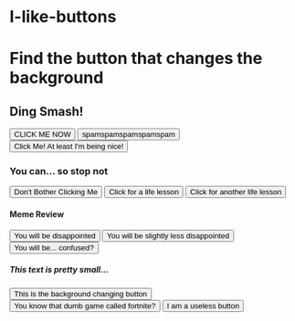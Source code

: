 # I-like-buttons
<!DOCTYPE html>
<html>
  <head>
    <title>
      Bottons
    </title>
    <style>
    </style>
  </head>
  <body>
    <h1 id="demo">Find the button that changes the background</h1>
    <h2 id="demo">Ding Smash!</h2>
    <button type="button" onclick= 'document.getElementById("demo").innerHTML = "Nope, you failed, LOL"'>CLICK ME NOW</button>
    <button type="button" onclick='document.getElementById("demo").innerHTML = "Join Band"'>spamspamspamspamspam</button>
    <button type="button" onclick='document.getElementById("demo").innerHTML = "Haha, you are bad"'>Click Me! At least I'm being nice!</button>
    <h3 id="demo">You can... so stop not</h3>
    <button type="button" onclick= 'document.getElementById("demo").innerHTML = "I am more qualified than any of you!"'>Don't Bother Clicking Me</button>
    <button type="button" onclick= 'document.getElementById("demo").innerHTML = "I dont pull this card often... pulls card often."'>Click for a life lesson</button>
    <button type="button" onclick= 'document.getElementById("demo").innerHTML = "Just breathe"'>Click for another life lesson</button>
    <h4 id="demo">Meme Review</h4>
    <button type="button" onclick= 'document.getElementById("demo").innerHTML = "Bongo Cat"'>You will be disappointed</button>
    <button type="button" onclick= 'document.getElementById("demo").innerHTML = "Congo Bat"'>You will be slightly less disappointed</button>
    <button type="button" onclick= 'document.getElementById("demo").innerHTML = "taB ognoC taC ognoB"'>You will be... confused?</button>
    <h5 id="demo">This text is pretty small...</h5>
    <button type="button" onclick= 'document.getElementById("demo").innerHTML = "Did you seriously think it was that easy"'>This is the background changing button</button>
    <button type="button" onclick= 'document.getElementById("demo").innerHTML = "Yes, it is garbage"'>You know that dumb game called fortnite?</button>
    <button type="button" onclick= "document.body.style.backgroundColor='red';" = "Oh wow great job you nerrrrddd">I am a useless button</button>
  </body>
</html>
